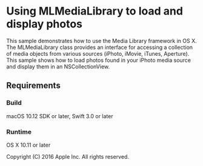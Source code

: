 # Using MLMediaLibrary to load and display photos

This sample demonstrates how to use the Media Library framework in OS X.  The MLMediaLibrary class provides an interface for accessing a collection of media objects from various sources (iPhoto, iMovie, iTunes, Aperture).  This sample shows how to load photos found in your iPhoto media source and display them in an NSCollectionView.


## Requirements

### Build

macOS 10.12 SDK or later, Swift 3.0 or later

### Runtime

OS X 10.11 or later

Copyright (C) 2016 Apple Inc. All rights reserved.
